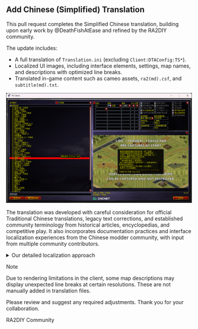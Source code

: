 Add Chinese (Simplified) Translation
---

This pull request completes the Simplified Chinese translation, building upon early work by @DeathFishAtEase and refined by the RA2DIY community.

The update includes:
- A full translation of `Translation.ini` (excluding `Client:DTAConfig:TS*`).
- Localized UI images, including interface elements, settings, map names, and descriptions with optimized line breaks.
- Translated in-game content such as cameo assets, `ra2(md).csf`, and `subtitle(md).txt`.

![image](Translation_Preview.png)

The translation was developed with careful consideration for official Traditional Chinese translations, legacy text corrections, and established community terminology from historical articles, encyclopedias, and competitive play. It also incorporates documentation practices and interface localization experiences from the Chinese modder community, with input from multiple community contributors.

<details>
  <summary>Our detailed localization approach</summary>

  Key considerations during localization:
  - Adapted official Traditional Chinese translations to Simplified Chinese conventions, going beyond mere character conversion.
  - Corrected grammatical errors in legacy CSF texts and fixed typos in icons
  - Established terminology from historical articles in Chinese player communities
    - Competition conventions developed over many years
    - Communication methods formed through word-of-mouth (with no critical errors)
    - Descriptions long-used on encyclopedia sites
    - Some enthusiasts from the PvP community provided us with suggestions and materials. We appreciate their help!
  - Documentation practices from Chinese modder communities
    - Foundational tutorial documents
    - Online resources, translations, and technical discussion records
    - Chinese modders' interface localization experience sharing for their own mods
    - Contributors from Ares Community Chinese Docs, Phobos Community Chinese Docs, and Phobos Official Chinese Docs also participated in this project, providing guidance.
  - [*Chinese Copywriting Guidelines*](https://github.com/sparanoid/chinese-copywriting-guidelines)

  We conducted an open vote and collected opinions on the translation content on the [RA2DIY forum](https://bbs.ra2diy.com/), and also held extensive discussions and critical feedback in the [Phobos Chinese User Community group](http://qm.qq.com/cgi-bin/qm/qr?_wv=1027&amp;k=f_h7TZoVX_8--ZedVFBMmjRrLBIzjMKJ&amp;authKey=QfNyW4DZUFqL3ZKzGL5PgLUWTnISj0myWn4WGtPPQmi3F%2FP3vfnuBd3YjLFk%2BU94&amp;noverify=0&amp;group_code=630590659).

  Moreover, we also contacted many original authors of maps created by Chinese enthusiasts, sought their opinions and gave careful consideration, avoiding issues such as 'Export to domestic sales'.
</details>

> [!NOTE]
> Due to rendering limitations in the client, some map descriptions may display unexpected line breaks at certain resolutions. These are not manually added in translation files.

Please review and suggest any required adjustments. Thank you for your collaboration.

RA2DIY Community